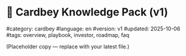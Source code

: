 # 🧠 Cardbey Knowledge Pack (v1)
#category: cardbey
#language: en
#version: v1
#updated: 2025-10-06
#tags: overview, playbook, investor, roadmap, faq

(Placeholder copy — replace with your latest file.)
